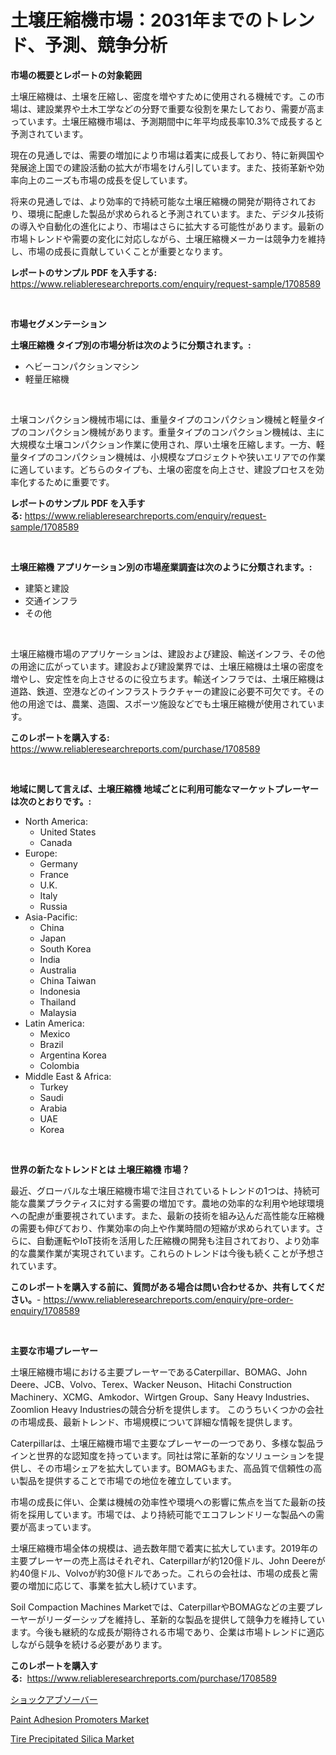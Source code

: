 <p><h1>土壌圧縮機市場：2031年までのトレンド、予測、競争分析</h1></p><p><strong>市場の概要とレポートの対象範囲</strong></p>
<p><p>土壌圧縮機は、土壌を圧縮し、密度を増やすために使用される機械です。この市場は、建設業界や土木工学などの分野で重要な役割を果たしており、需要が高まっています。土壌圧縮機市場は、予測期間中に年平均成長率10.3%で成長すると予測されています。</p><p>現在の見通しでは、需要の増加により市場は着実に成長しており、特に新興国や発展途上国での建設活動の拡大が市場をけん引しています。また、技術革新や効率向上のニーズも市場の成長を促しています。</p><p>将来の見通しでは、より効率的で持続可能な土壌圧縮機の開発が期待されており、環境に配慮した製品が求められると予測されています。また、デジタル技術の導入や自動化の進化により、市場はさらに拡大する可能性があります。最新の市場トレンドや需要の変化に対応しながら、土壌圧縮機メーカーは競争力を維持し、市場の成長に貢献していくことが重要となります。</p></p>
<p><strong>レポートのサンプル PDF を入手する:</strong> <a href="https://www.reliableresearchreports.com/enquiry/request-sample/1708589">https://www.reliableresearchreports.com/enquiry/request-sample/1708589</a></p>
<p>&nbsp;</p>
<p><strong>市場セグメンテーション</strong></p>
<p><strong>土壌圧縮機 タイプ別の市場分析は次のように分類されます。:</strong></p>
<p><ul><li>ヘビーコンパクションマシン</li><li>軽量圧縮機</li></ul></p>
<p>&nbsp;</p>
<p><p>土壌コンパクション機械市場には、重量タイプのコンパクション機械と軽量タイプのコンパクション機械があります。重量タイプのコンパクション機械は、主に大規模な土壌コンパクション作業に使用され、厚い土壌を圧縮します。一方、軽量タイプのコンパクション機械は、小規模なプロジェクトや狭いエリアでの作業に適しています。どちらのタイプも、土壌の密度を向上させ、建設プロセスを効率化するために重要です。</p></p>
<p><strong>レポートのサンプル PDF を入手する:</strong>&nbsp;<a href="https://www.reliableresearchreports.com/enquiry/request-sample/1708589">https://www.reliableresearchreports.com/enquiry/request-sample/1708589</a></p>
<p>&nbsp;</p>
<p><strong> 土壌圧縮機 アプリケーション別の市場産業調査は次のように分類されます。:</strong></p>
<p><ul><li>建築と建設</li><li>交通インフラ</li><li>その他</li></ul></p>
<p>&nbsp;</p>
<p><p>土壌圧縮機市場のアプリケーションは、建設および建設、輸送インフラ、その他の用途に広がっています。建設および建設業界では、土壌圧縮機は土壌の密度を増やし、安定性を向上させるのに役立ちます。輸送インフラでは、土壌圧縮機は道路、鉄道、空港などのインフラストラクチャーの建設に必要不可欠です。その他の用途では、農業、造園、スポーツ施設などでも土壌圧縮機が使用されています。</p></p>
<p><strong>このレポートを購入する:</strong>&nbsp; <a href="https://www.reliableresearchreports.com/purchase/1708589">https://www.reliableresearchreports.com/purchase/1708589</a></p>
<p>&nbsp;</p>
<p><strong>地域に関して言えば、土壌圧縮機 地域ごとに利用可能なマーケットプレーヤーは次のとおりです。:</strong></p>
<p><ul>
    <li>
        North America:
        <ul>
            <li>United States</li>
            <li>Canada</li>
        </ul>
    </li>
    <li>
        Europe:
        <ul>
            <li>Germany</li>
            <li>France</li>
            <li>U.K.</li>
            <li>Italy</li>
            <li>Russia</li>
        </ul>
    </li>
    <li>
        Asia-Pacific:
        <ul>
            <li>China</li>
            <li>Japan</li>
            <li>South Korea</li>
            <li>India</li>
            <li>Australia</li>
            <li>China Taiwan</li>
            <li>Indonesia</li>
            <li>Thailand</li>
            <li>Malaysia</li>
        </ul>
    </li>
    <li>
        Latin America:
        <ul>
            <li>Mexico</li>
            <li>Brazil</li>
            <li>Argentina Korea</li>
            <li>Colombia</li>
        </ul>
    </li>
    <li>
        Middle East & Africa:
        <ul>
            <li>Turkey</li>
            <li>Saudi</li>
            <li>Arabia</li>
            <li>UAE</li>
            <li>Korea</li>
        </ul>
    </li>
    </ul></p>
<p>&nbsp;</p>
<p><strong>世界の新たなトレンドとは 土壌圧縮機 市場？</strong></p>
<p><p>最近、グローバルな土壌圧縮機市場で注目されているトレンドの1つは、持続可能な農業プラクティスに対する需要の増加です。農地の効率的な利用や地球環境への配慮が重要視されています。また、最新の技術を組み込んだ高性能な圧縮機の需要も伸びており、作業効率の向上や作業時間の短縮が求められています。さらに、自動運転やIoT技術を活用した圧縮機の開発も注目されており、より効率的な農業作業が実現されています。これらのトレンドは今後も続くことが予想されています。</p></p>
<p><strong>このレポートを購入する前に、質問がある場合は問い合わせるか、共有してください。</strong>- <a href="https://www.reliableresearchreports.com/enquiry/pre-order-enquiry/1708589">https://www.reliableresearchreports.com/enquiry/pre-order-enquiry/1708589</a></p>
<p>&nbsp;</p>
<p><strong>主要な市場プレーヤー</strong></p>
<p><p>土壌圧縮機市場における主要プレーヤーであるCaterpillar、BOMAG、John Deere、JCB、Volvo、Terex、Wacker Neuson、Hitachi Construction Machinery、XCMG、Amkodor、Wirtgen Group、Sany Heavy Industries、Zoomlion Heavy Industriesの競合分析を提供します。 このうちいくつかの会社の市場成長、最新トレンド、市場規模について詳細な情報を提供します。</p><p>Caterpillarは、土壌圧縮機市場で主要なプレーヤーの一つであり、多様な製品ラインと世界的な認知度を持っています。同社は常に革新的なソリューションを提供し、その市場シェアを拡大しています。BOMAGもまた、高品質で信頼性の高い製品を提供することで市場での地位を確立しています。</p><p>市場の成長に伴い、企業は機械の効率性や環境への影響に焦点を当てた最新の技術を採用しています。市場では、より持続可能でエコフレンドリーな製品への需要が高まっています。</p><p>土壌圧縮機市場全体の規模は、過去数年間で着実に拡大しています。2019年の主要プレーヤーの売上高はそれぞれ、Caterpillarが約120億ドル、John Deereが約40億ドル、Volvoが約30億ドルであった。これらの会社は、市場の成長と需要の増加に応じて、事業を拡大し続けています。</p><p>Soil Compaction Machines Marketでは、CaterpillarやBOMAGなどの主要プレーヤーがリーダーシップを維持し、革新的な製品を提供して競争力を維持しています。今後も継続的な成長が期待される市場であり、企業は市場トレンドに適応しながら競争を続ける必要があります。</p></p>
<p><strong>このレポートを購入する:</strong>&nbsp;&nbsp;<a href="https://www.reliableresearchreports.com/purchase/1708589">https://www.reliableresearchreports.com/purchase/1708589</a></p>
<p><p><a href="https://medium.com/@elmorunolfsson2023/%E3%82%B7%E3%83%A7%E3%83%83%E3%82%AF%E3%82%A2%E3%83%96%E3%82%BD%E3%83%BC%E3%83%90%E3%83%BC%E5%B8%82%E5%A0%B4%E3%81%AF-%E3%82%B7%E3%82%A7%E3%82%A2%E7%8E%87-%E3%82%B5%E3%82%A4%E3%82%BA-2031%E5%B9%B4%E3%81%BE%E3%81%A7%E3%81%AE%E4%BA%88%E6%B8%AC%E3%81%AB%E7%84%A6%E7%82%B9%E3%82%92%E5%BD%93%E3%81%A6%E3%81%A6%E3%81%84%E3%81%BE%E3%81%99-c9c4ce2ee33b">ショックアブソーバー</a></p><p><a href="https://view.publitas.com/reportprime-1/paint-adhesion-promoters-market-size-growing-and-forecasted-for-period-from-2023-2030-and-provides-complete-market-analysis-of-this-market/">Paint Adhesion Promoters Market</a></p><p><a href="https://view.publitas.com/reportprime-1/tire-precipitated-silica-market-research-report-provides-thorough-industry-overview-which-offers-an-in-depth-analysis-of-product-trends-and-new-market-divisions/">Tire Precipitated Silica Market</a></p></p>